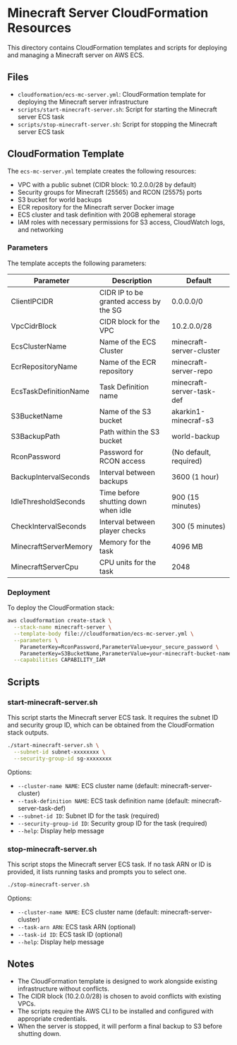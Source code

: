 # Minecraft Server CloudFormation Resources

This directory contains CloudFormation templates and scripts for deploying and managing a Minecraft server on AWS ECS.

## Files

- `cloudformation/ecs-mc-server.yml`: CloudFormation template for deploying the Minecraft server infrastructure
- `scripts/start-minecraft-server.sh`: Script for starting the Minecraft server ECS task
- `scripts/stop-minecraft-server.sh`: Script for stopping the Minecraft server ECS task

## CloudFormation Template

The `ecs-mc-server.yml` template creates the following resources:

- VPC with a public subnet (CIDR block: 10.2.0.0/28 by default)
- Security groups for Minecraft (25565) and RCON (25575) ports
- S3 bucket for world backups
- ECR repository for the Minecraft server Docker image
- ECS cluster and task definition with 20GB ephemeral storage
- IAM roles with necessary permissions for S3 access, CloudWatch logs, and networking

### Parameters

The template accepts the following parameters:

| Parameter             | Description                            | Default                   |
|-----------------------|----------------------------------------|---------------------------|
| ClientIPCIDR          | CIDR IP to be granted access by the SG | 0.0.0.0/0                 |
| VpcCidrBlock          | CIDR block for the VPC                 | 10.2.0.0/28               |
| EcsClusterName        | Name of the ECS Cluster                | minecraft-server-cluster  |
| EcrRepositoryName     | Name of the ECR repository             | minecraft-server-repo     |
| EcsTaskDefinitionName | Task Definition name                   | minecraft-server-task-def |
| S3BucketName          | Name of the S3 bucket                  | akarkin1-minecraf-s3      |
| S3BackupPath          | Path within the S3 bucket              | world-backup              |
| RconPassword          | Password for RCON access               | (No default, required)    |
| BackupIntervalSeconds | Interval between backups               | 3600 (1 hour)             |
| IdleThresholdSeconds  | Time before shutting down when idle    | 900 (15 minutes)          |
| CheckIntervalSeconds  | Interval between player checks         | 300 (5 minutes)           |
| MinecraftServerMemory | Memory for the task                    | 4096 MB                   |
| MinecraftServerCpu    | CPU units for the task                 | 2048                      |

### Deployment

To deploy the CloudFormation stack:

```bash
aws cloudformation create-stack \
  --stack-name minecraft-server \
  --template-body file://cloudformation/ecs-mc-server.yml \
  --parameters \
    ParameterKey=RconPassword,ParameterValue=your_secure_password \
    ParameterKey=S3BucketName,ParameterValue=your-minecraft-bucket-name \
  --capabilities CAPABILITY_IAM
```

## Scripts

### start-minecraft-server.sh

This script starts the Minecraft server ECS task. It requires the subnet ID and security group ID, which can be obtained from the CloudFormation stack outputs.

```bash
./start-minecraft-server.sh \
  --subnet-id subnet-xxxxxxxx \
  --security-group-id sg-xxxxxxxx
```

Options:
- `--cluster-name NAME`: ECS cluster name (default: minecraft-server-cluster)
- `--task-definition NAME`: ECS task definition name (default: minecraft-server-task-def)
- `--subnet-id ID`: Subnet ID for the task (required)
- `--security-group-id ID`: Security group ID for the task (required)
- `--help`: Display help message

### stop-minecraft-server.sh

This script stops the Minecraft server ECS task. If no task ARN or ID is provided, it lists running tasks and prompts you to select one.

```bash
./stop-minecraft-server.sh
```

Options:
- `--cluster-name NAME`: ECS cluster name (default: minecraft-server-cluster)
- `--task-arn ARN`: ECS task ARN (optional)
- `--task-id ID`: ECS task ID (optional)
- `--help`: Display help message

## Notes

- The CloudFormation template is designed to work alongside existing infrastructure without conflicts.
- The CIDR block (10.2.0.0/28) is chosen to avoid conflicts with existing VPCs.
- The scripts require the AWS CLI to be installed and configured with appropriate credentials.
- When the server is stopped, it will perform a final backup to S3 before shutting down.